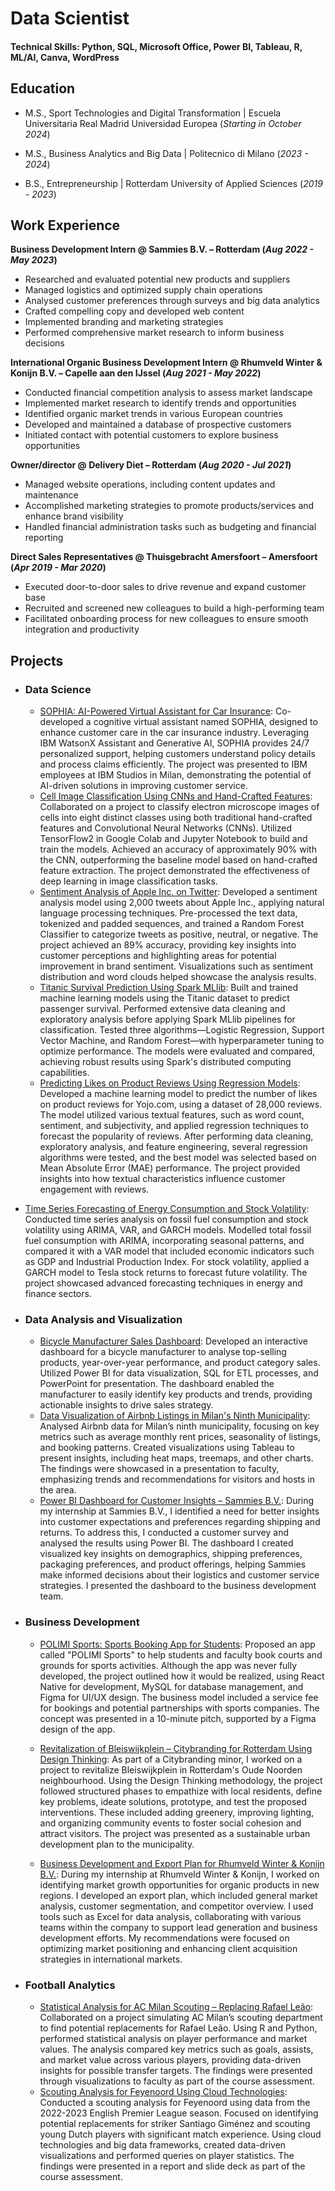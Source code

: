 # Data Scientist

#### Technical Skills: Python, SQL, Microsoft Office, Power BI, Tableau, R, ML/AI, Canva, WordPress

## Education
- M.S., Sport Technologies and Digital Transformation | Escuela Universitaria Real Madrid Universidad Europea (_Starting in October 2024_)

- M.S., Business Analytics and Big Data | Politecnico di Milano (_2023 - 2024_)

- B.S., Entrepreneurship | Rotterdam University of Applied Sciences (_2019 - 2023_)

## Work Experience
**Business Development Intern @ Sammies B.V. – Rotterdam (_Aug 2022 - May 2023_)**
- Researched and evaluated potential new products and suppliers
- Managed logistics and optimized supply chain operations
- Analysed customer preferences through surveys and big data analytics
- Crafted compelling copy and developed web content
- Implemented branding and marketing strategies
- Performed comprehensive market research to inform business decisions

**International Organic Business Development Intern @ Rhumveld Winter & Konijn B.V. – Capelle aan den IJssel (_Aug 2021 - May 2022_)**
- Conducted financial competition analysis to assess market landscape
- Implemented market research to identify trends and opportunities
- Identified organic market trends in various European countries
- Developed and maintained a database of prospective customers
- Initiated contact with potential customers to explore business opportunities

**Owner/director @ Delivery Diet – Rotterdam (_Aug 2020 - Jul 2021_)**
- Managed website operations, including content updates and maintenance
- Accomplished marketing strategies to promote products/services and enhance brand visibility
- Handled financial administration tasks such as budgeting and financial reporting

**Direct Sales Representatives @ Thuisgebracht Amersfoort – Amersfoort (_Apr 2019 - Mar 2020_)**
- Executed door-to-door sales to drive revenue and expand customer base
- Recruited and screened new colleagues to build a high-performing team
- Facilitated onboarding process for new colleagues to ensure smooth integration and productivity

## Projects

- ### Data Science

	- [SOPHIA: AI-Powered Virtual Assistant for Car Insurance](https://github.com/sajal2692/data-science-portfolio/blob/master/boston_housing/boston_housing.ipynb): Co-developed a cognitive virtual assistant named SOPHIA, designed to enhance customer care in the car insurance industry. Leveraging IBM WatsonX Assistant and Generative AI, SOPHIA provides 24/7 personalized support, helping customers understand policy details and process claims efficiently. The project was presented to IBM employees at IBM Studios in Milan, demonstrating the potential of AI-driven solutions in improving customer service.
	- [Cell Image Classification Using CNNs and Hand-Crafted Features](https://github.com/sajal2692/data-science-portfolio/blob/master/finding_donors/finding_donors.ipynb): Collaborated on a project to classify electron microscope images of cells into eight distinct classes using both traditional hand-crafted features and Convolutional Neural Networks (CNNs). Utilized TensorFlow2 in Google Colab and Jupyter Notebook to build and train the models. Achieved an accuracy of approximately 90% with the CNN, outperforming the baseline model based on hand-crafted feature extraction. The project demonstrated the effectiveness of deep learning in image classification tasks.
	- [Sentiment Analysis of Apple Inc. on Twitter](https://github.com/sajal2692/data-science-portfolio/blob/master/customer_segments/customer_segments.ipynb): Developed a sentiment analysis model using 2,000 tweets about Apple Inc., applying natural language processing techniques. Pre-processed the text data, tokenized and padded sequences, and trained a Random Forest Classifier to categorize tweets as positive, neutral, or negative. The project achieved an 89% accuracy, providing key insights into customer perceptions and highlighting areas for potential improvement in brand sentiment. Visualizations such as sentiment distribution and word clouds helped showcase the analysis results.
	- [Titanic Survival Prediction Using Spark MLlib](https://github.com/sajal2692/Training-a-Smartcab-to-Drive): Built and trained machine learning models using the Titanic dataset to predict passenger survival. Performed extensive data cleaning and exploratory analysis before applying Spark MLlib pipelines for classification. Tested three algorithms—Logistic Regression, Support Vector Machine, and Random Forest—with hyperparameter tuning to optimize performance. The models were evaluated and compared, achieving robust results using Spark's distributed computing capabilities.
	- [Predicting Likes on Product Reviews Using Regression Models](https://github.com/sajal2692/data-science-portfolio/blob/master/digit_recognition-mnist-sequence.ipynb): Developed a machine learning model to predict the number of likes on product reviews for Yojo.com, using a dataset of 28,000 reviews. The model utilized various textual features, such as word count, sentiment, and subjectivity, and applied regression techniques to forecast the popularity of reviews. After performing data cleaning, exploratory analysis, and feature engineering, several regression algorithms were tested, and the best model was selected based on Mean Absolute Error (MAE) performance. The project provided insights into how textual characteristics influence customer engagement with reviews.
 - [Time Series Forecasting of Energy Consumption and Stock Volatility](https://github.com/sajal2692/data-science-portfolio/blob/master/digit_recognition-mnist-sequence.ipynb): Conducted time series analysis on fossil fuel consumption and stock volatility using ARIMA, VAR, and GARCH models. Modelled total fossil fuel consumption with ARIMA, incorporating seasonal patterns, and compared it with a VAR model that included economic indicators such as GDP and Industrial Production Index. For stock volatility, applied a GARCH model to Tesla stock returns to forecast future volatility. The project showcased advanced forecasting techniques in energy and finance sectors.

- ### Data Analysis and Visualization

	- [Bicycle Manufacturer Sales Dashboard](https://github.com/sajal2692/disaster-message-classifier): Developed an interactive dashboard for a bicycle manufacturer to analyse top-selling products, year-over-year performance, and product category sales. Utilized Power BI for data visualization, SQL for ETL processes, and PowerPoint for presentation. The dashboard enabled the manufacturer to easily identify key products and trends, providing actionable insights to drive sales strategy.
	- [Data Visualization of Airbnb Listings in Milan's Ninth Municipality](https://github.com/sajal2692/data-science-portfolio/blob/master/3-Way%20Sentiment%20Analysis%20for%20Tweets.ipynb): Analysed Airbnb data for Milan’s ninth municipality, focusing on key metrics such as average monthly rent prices, seasonality of listings, and booking patterns. Created visualizations using Tableau to present insights, including heat maps, treemaps, and other charts. The findings were showcased in a presentation to faculty, emphasizing trends and recommendations for visitors and hosts in the area.
	- [Power BI Dashboard for Customer Insights – Sammies B.V.](https://github.com/sajal2692/data-science-portfolio/blob/master/Cross%20Language%20Information%20Retrieval.ipynb): During my internship at Sammies B.V., I identified a need for better insights into customer expectations and preferences regarding shipping and returns. To address this, I conducted a customer survey and analysed the results using Power BI. The dashboard I created visualized key insights on demographics, shipping preferences, packaging preferences, and product offerings, helping Sammies make informed decisions about their logistics and customer service strategies. I presented the dashboard to the business development team.

- ### Business Development

	- [POLIMI Sports: Sports Booking App for Students](https://github.com/sajal2692/disaster-message-classifier): Proposed an app called "POLIMI Sports" to help students and faculty book courts and grounds for sports activities. Although the app was never fully developed, the project outlined how it would be realized, using React Native for development, MySQL for database management, and Figma for UI/UX design. The business model included a service fee for bookings and potential partnerships with sports companies. The concept was presented in a 10-minute pitch, supported by a Figma design of the app.

	- [Revitalization of Bleiswijkplein – Citybranding for Rotterdam Using Design Thinking](https://github.com/sajal2692/data-science-portfolio/blob/master/3-Way%20Sentiment%20Analysis%20for%20Tweets.ipynb): As part of a Citybranding minor, I worked on a project to revitalize Bleiswijkplein in Rotterdam's Oude Noorden neighbourhood. Using the Design Thinking methodology, the project followed structured phases to empathize with local residents, define key problems, ideate solutions, prototype, and test the proposed interventions. These included adding greenery, improving lighting, and organizing community events to foster social cohesion and attract visitors. The project was presented as a sustainable urban development plan to the municipality.
	- [Business Development and Export Plan for Rhumveld Winter & Konijn B.V.](https://github.com/sajal2692/data-science-portfolio/blob/master/Cross%20Language%20Information%20Retrieval.ipynb): During my internship at Rhumveld Winter & Konijn, I worked on identifying market growth opportunities for organic products in new regions. I developed an export plan, which included general market analysis, customer segmentation, and competitor overview. I used tools such as Excel for data analysis, collaborating with various teams within the company to support lead generation and business development efforts. My recommendations were focused on optimizing market positioning and enhancing client acquisition strategies in international markets.

- ### Football Analytics

	- [Statistical Analysis for AC Milan Scouting – Replacing Rafael Leão](https://github.com/sajal2692/disaster-message-classifier): Collaborated on a project simulating AC Milan’s scouting department to find potential replacements for Rafael Leão. Using R and Python, performed statistical analysis on player performance and market values. The analysis compared key metrics such as goals, assists, and market value across various players, providing data-driven insights for possible transfer targets. The findings were presented through visualizations to faculty as part of the course assessment.
	- [Scouting Analysis for Feyenoord Using Cloud Technologies](https://github.com/sajal2692/data-science-portfolio/blob/master/3-Way%20Sentiment%20Analysis%20for%20Tweets.ipynb): Conducted a scouting analysis for Feyenoord using data from the 2022-2023 English Premier League season. Focused on identifying potential replacements for striker Santiago Giménez and scouting young Dutch players with significant match experience. Using cloud technologies and big data frameworks, created data-driven visualizations and performed queries on player statistics. The findings were presented in a report and slide deck as part of the course assessment.
